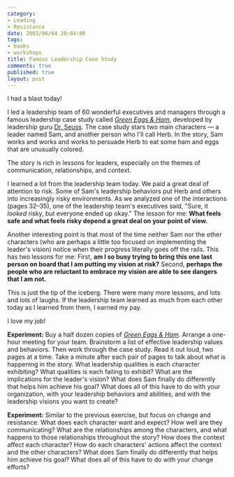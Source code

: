 ```yaml
--- 
category: 
- Leading
- Resistance
date: 2003/06/04 20:04:00
tags: 
- books
- workshops
title: Famous Leadership Case Study
comments: true
published: true
layout: post
---
```


I had a blast today!

I led a leadership team of 60 wonderful executives and managers through a famous leadership case study called <em><a href="http://www.amazon.com/exec/obidos/ASIN/0394800168/dalehemer-20">Green Eggs &amp; Ham</a></em>, developed by leadership guru <a href="http://www.seuss.org/">Dr. Seuss</a>. The case study stars two main characters — a leader named Sam, and another person who I'll call Herb. In the story, Sam works and works and works to persuade Herb to eat some ham and eggs that are unusually colored.

The story is rich in lessons for leaders, especially on the themes of communication, relationships, and context.

I learned a lot from the leadership team today. We paid a great deal of attention to risk. Some of Sam's leadership behaviors put Herb and others into increasingly risky environments. As we analyzed one of the interactions (pages 32–35), one of the leadership team's executives said, "Sure, it <em>looked</em> risky, but everyone ended up okay." The lesson for me: <strong>What feels safe and what feels risky depend a great deal on your point of view.</strong>

Another interesting point is that most of the time neither Sam nor the other characters (who are perhaps a little too focused on implementing the leader's vision) notice when their progress literally goes off the rails. This has two lessons for me: First, <strong>am I so busy trying to bring this one last person on board that I am putting my vision at risk?</strong> Second, <strong>perhaps the people who are reluctant to embrace my vision are able to see dangers that I am not.</strong>

This is just the tip of the iceberg. There were many more lessons, and lots and lots of laughs. If the leadership team learned as much from each other today as I learned from them, I earned my pay.

I love my job!

<strong>Experiment:</strong> Buy a half dozen copies of <em><a href="http://www.amazon.com/exec/obidos/ASIN/0394800168/dalehemer-20">Green Eggs &amp; Ham</a></em>. Arrange a one-hour meeting for your team. Brainstorm a list of effective leadership values and behaviors. Then work through the case study. Read it out loud, two pages at a time. Take a minute after each pair of pages to talk about what is happening in the story. What leadership qualities is each character exhibiting? What qualities is each failing to exhibit? What are the implications for the leader's vision? What does Sam finally do differently that helps him achieve his goal? What does all of this have to do with your organization, with your leadership behaviors and abilities, and with the leadership visions you want to create?

<strong>Experiment:</strong> Similar to the previous exercise, but focus on change and resistance. What does each character want and expect? How well are they communicating? What are the relationships among the characters, and what happens to those relationships throughout the story? How does the context affect each character? How do each characters' actions affect the context and the other characters? What does Sam finally do differently that helps him achieve his goal? What does all of this have to do with your change efforts?
